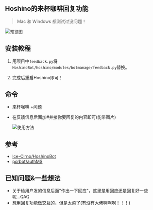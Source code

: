 ## Hoshino的来杯咖啡回复功能

> Mac 和 Windows 都测试过没问题！
>

![预览图](https://s3.bmp.ovh/imgs/2022/09/12/f3a1140f10d59ed5.png)



## 安装教程

1. 用项目中`feedback.py`将`HoshinoBot/hoshino/modules/botmanage/feedback.py`替换。

4. 完成后重启Hoshino即可！

   

## 命令

- 来杯咖啡 +问题

- 在反馈信息后面加#并接你要回复的内容即可(能带图片)

  ![使用方法](https://s3.bmp.ovh/imgs/2022/09/12/1c3abaed29a8de7e.png)
  
  

## 参考

- [Ice-Cirno/HoshinoBot](https://github.com/Ice-Cirno/HoshinoBot)
- [pcrbot/authMS](https://github.com/pcrbot/authMS)



## 已知问题&一些想法

- 关于给用户发的信息后面"作出一下回应"，这里是用回应还是回复好一些呢...QAQ
- 想用回复功能做交互的，但是太菜了(有没有大佬啊啊啊！！！)
